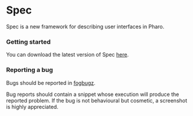 Spec
====

Spec is a new framework for describing user interfaces in Pharo.

### Getting started

You can download the latest version of Spec  [here](http://benjamin.is-a-geek.com:9095/view/My%20branches/job/Spec/lastSuccessfulBuild/artifact/Spec.zip).

### Reporting a bug

Bugs should be reported in [fogbugz](https://pharo.fogbugz.com/default.asp).

Bug reports should contain a snippet whose execution will produce the reported problem. If the bug is not behavioural but cosmetic, a screenshot is highly appreciated.
